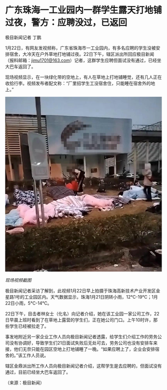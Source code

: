 # 广东珠海一工业园内一群学生露天打地铺过夜，警方：应聘没过，已返回

极目新闻记者 丁鹏

1月22日，有网友发视频称，广东省珠海市一工业园内，有多名应聘的学生没被安排宿舍，大冷天在户外草地打地铺过夜。22日下午，辖区派出所回应极目新闻（报料邮箱：jimu1701@163.com）记者，这群学生应聘但面试没有通过，已经坐大巴车返回了。

现场视频显示，在一块绿化带的空地上，有人在草地上打地铺睡觉，还有几人正在收拾行李。视频发布者配文称：“厂里招学生工没宿舍住，只能睡在宿舍外的地上。”

![77a9584e46155b4f0afd02bc728869f6.jpg](https://raw.githubusercontent.com/qqhsx/qqnews_image/main/2024/01/22/广东珠海一工业园内一群学生露天打地铺过夜，警方：应聘没过，已返回/77a9584e46155b4f0afd02bc728869f6.jpg)

_现场视频截图_

极目新闻记者采访了解到，此视频1月22日早上拍摄于珠海高新技术产业开发区金星路1号的工业园区内。天气数据显示，珠海1月21日阴转小雨，12℃-19℃；1月22日小雨，5℃-14℃。

22日下午，目击者林女士（化名）向记者介绍，她在该工业园一家公司工作，22日早晨上班时看到了在草地上露营的学生们，正在她公司门口。上午10时许，那些学生已经被拉走了。

事发地附近另一家企业工作人员向极目新闻记者透露，给学生们介绍工作的劳务公司没有协调好，导致学生们21日面试失败后无处可去，劳务公司也没有安排车来接，他们无奈只能在园区空地上打地铺睡了一晚。“如果应聘上了，企业会安排宿舍的。”该工作人员说。

辖区金鼎派出所工作人员向极目新闻记者介绍，这帮学生是去应聘的，但面试没有通过，目前已经坐大巴车返回了。

（来源：极目新闻）

